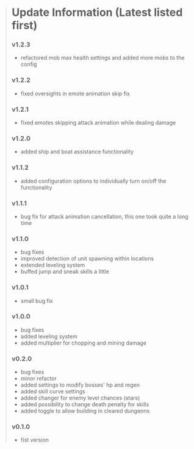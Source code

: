 > # Update Information (Latest listed first)
> ### v1.2.3
> - refactored mob max health settings and added more mobs to the config
> ### v1.2.2
> - fixed oversights in emote animation skip fix
> ### v1.2.1
> - fixed emotes skipping attack animation while dealing damage
> ### v1.2.0
> - added ship and boat assistance functionality
> ### v1.1.2
> - added configuration options to individually turn on/off the functionality
> ### v1.1.1
> - bug fix for attack animation cancellation, this one took quite a long time
> ### v1.1.0
> - bug fixes
> - improved detection of unit spawning within locations
> - extended leveling system
> - buffed jump and sneak skills a little
> ### v1.0.1
> - small bug fix
> ### v1.0.0
> - bug fixes
> - added leveling system
> - added multiplier for chopping and mining damage
> ### v0.2.0
> - bug fixes
> - minor refactor
> - added settings to modify bosses' hp and regen
> - added skill curve settings
> - added changer for enemy level chances (stars)
> - added possibility to change death penalty for skills
> - added toggle to allow building in cleared dungeons
> ### v0.1.0
> - fist version
